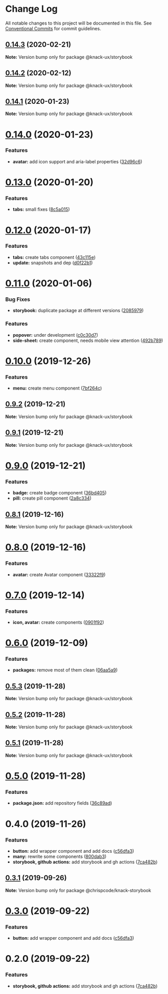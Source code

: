 # Change Log

All notable changes to this project will be documented in this file.
See [Conventional Commits](https://conventionalcommits.org) for commit guidelines.

## [0.14.3](https://github.com/knack-ux/knack-ux/compare/@knack-ux/storybook@0.14.2...@knack-ux/storybook@0.14.3) (2020-02-21)

**Note:** Version bump only for package @knack-ux/storybook





## [0.14.2](https://github.com/knack-ux/knack-ux/compare/@knack-ux/storybook@0.14.1...@knack-ux/storybook@0.14.2) (2020-02-12)

**Note:** Version bump only for package @knack-ux/storybook





## [0.14.1](https://github.com/knack-ux/knack-ux/compare/@knack-ux/storybook@0.14.0...@knack-ux/storybook@0.14.1) (2020-01-23)

**Note:** Version bump only for package @knack-ux/storybook





# [0.14.0](https://github.com/knack-ux/knack-ux/compare/@knack-ux/storybook@0.13.0...@knack-ux/storybook@0.14.0) (2020-01-23)


### Features

* **avatar:** add icon support and aria-label properties ([32d96c6](https://github.com/knack-ux/knack-ux/commit/32d96c6))





# [0.13.0](https://github.com/knack-ux/knack-ux/compare/@knack-ux/storybook@0.12.0...@knack-ux/storybook@0.13.0) (2020-01-20)


### Features

* **tabs:** small fixes ([8c5a015](https://github.com/knack-ux/knack-ux/commit/8c5a015))





# [0.12.0](https://github.com/knack-ux/knack-ux/compare/@knack-ux/storybook@0.11.0...@knack-ux/storybook@0.12.0) (2020-01-17)


### Features

* **tabs:** create tabs component ([43c115e](https://github.com/knack-ux/knack-ux/commit/43c115e))
* **update:** snapshots and dep ([d0f22b1](https://github.com/knack-ux/knack-ux/commit/d0f22b1))





# [0.11.0](https://github.com/knack-ux/knack-ux/compare/@knack-ux/storybook@0.10.0...@knack-ux/storybook@0.11.0) (2020-01-06)


### Bug Fixes

* **storybook:** duplicate package at different versions ([2085979](https://github.com/knack-ux/knack-ux/commit/2085979))


### Features

* **popover:** under development ([c0c30d7](https://github.com/knack-ux/knack-ux/commit/c0c30d7))
* **side-sheet:** create component, needs mobile view attention ([492b789](https://github.com/knack-ux/knack-ux/commit/492b789))





# [0.10.0](https://github.com/knack-ux/knack-ux/compare/@knack-ux/storybook@0.9.2...@knack-ux/storybook@0.10.0) (2019-12-26)


### Features

* **menu:** create menu component ([7bf264c](https://github.com/knack-ux/knack-ux/commit/7bf264c))





## [0.9.2](https://github.com/knack-ux/knack-ux/compare/@knack-ux/storybook@0.9.1...@knack-ux/storybook@0.9.2) (2019-12-21)

**Note:** Version bump only for package @knack-ux/storybook





## [0.9.1](https://github.com/knack-ux/knack-ux/compare/@knack-ux/storybook@0.9.0...@knack-ux/storybook@0.9.1) (2019-12-21)

**Note:** Version bump only for package @knack-ux/storybook





# [0.9.0](https://github.com/knack-ux/knack-ux/compare/@knack-ux/storybook@0.8.1...@knack-ux/storybook@0.9.0) (2019-12-21)


### Features

* **badge:** create badge component ([36bd405](https://github.com/knack-ux/knack-ux/commit/36bd405))
* **pill:** create pill component ([2a8c334](https://github.com/knack-ux/knack-ux/commit/2a8c334))





## [0.8.1](https://github.com/knack-ux/knack-ux/compare/@knack-ux/storybook@0.8.0...@knack-ux/storybook@0.8.1) (2019-12-16)

**Note:** Version bump only for package @knack-ux/storybook





# [0.8.0](https://github.com/knack-ux/knack-ux/compare/@knack-ux/storybook@0.7.0...@knack-ux/storybook@0.8.0) (2019-12-16)


### Features

* **avatar:** create Avatar component ([33322f9](https://github.com/knack-ux/knack-ux/commit/33322f9))





# [0.7.0](https://github.com/knack-ux/knack-ux/compare/@knack-ux/storybook@0.6.0...@knack-ux/storybook@0.7.0) (2019-12-14)


### Features

* **icon, avatar:** create components ([0901f92](https://github.com/knack-ux/knack-ux/commit/0901f92))





# [0.6.0](https://github.com/knack-ux/knack-ux/compare/@knack-ux/storybook@0.5.3...@knack-ux/storybook@0.6.0) (2019-12-09)


### Features

* **packages:** remove most of them clean ([06aa5a9](https://github.com/knack-ux/knack-ux/commit/06aa5a9))





## [0.5.3](https://github.com/knack-ux/knack-ux/compare/@knack-ux/storybook@0.5.2...@knack-ux/storybook@0.5.3) (2019-11-28)

**Note:** Version bump only for package @knack-ux/storybook





## [0.5.2](https://github.com/knack-ux/knack-ux/compare/@knack-ux/storybook@0.5.1...@knack-ux/storybook@0.5.2) (2019-11-28)

**Note:** Version bump only for package @knack-ux/storybook





## [0.5.1](https://github.com/knack-ux/knack-ux/compare/@knack-ux/storybook@0.5.0...@knack-ux/storybook@0.5.1) (2019-11-28)

**Note:** Version bump only for package @knack-ux/storybook





# [0.5.0](https://github.com/knack-ux/knack-ux/compare/@knack-ux/storybook@0.4.0...@knack-ux/storybook@0.5.0) (2019-11-28)


### Features

* **package.json:** add repository fields ([36c89ad](https://github.com/knack-ux/knack-ux/commit/36c89ad))





# 0.4.0 (2019-11-26)


### Features

* **button:** add wrapper component and add docs ([c56dfa3](https://github.com/chrispcode/knack/commit/c56dfa3))
* **many:** rewrite some components ([800dab3](https://github.com/chrispcode/knack/commit/800dab3))
* **storybook, github actions:** add storybook and gh actions ([7ca482b](https://github.com/chrispcode/knack/commit/7ca482b))





## [0.3.1](https://github.com/chrispcode/knack/compare/@chrispcode/knack-storybook@0.3.0...@chrispcode/knack-storybook@0.3.1) (2019-09-26)

**Note:** Version bump only for package @chrispcode/knack-storybook





# [0.3.0](https://github.com/chrispcode/knack/compare/@chrispcode/knack-storybook@0.2.0...@chrispcode/knack-storybook@0.3.0) (2019-09-22)


### Features

* **button:** add wrapper component and add docs ([c56dfa3](https://github.com/chrispcode/knack/commit/c56dfa3))





# 0.2.0 (2019-09-22)


### Features

* **storybook, github actions:** add storybook and gh actions ([7ca482b](https://github.com/chrispcode/knack/commit/7ca482b))

